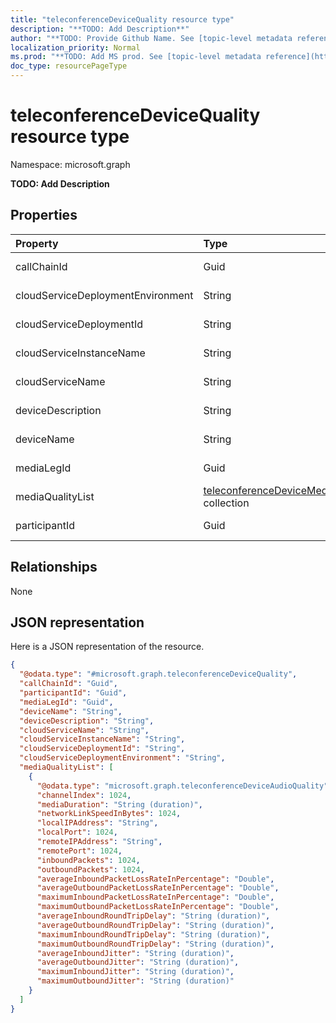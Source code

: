 ```yaml
---
title: "teleconferenceDeviceQuality resource type"
description: "**TODO: Add Description**"
author: "**TODO: Provide Github Name. See [topic-level metadata reference](https://msgo.azurewebsites.net/add/document/guidelines/metadata.html#topic-level-metadata)**"
localization_priority: Normal
ms.prod: "**TODO: Add MS prod. See [topic-level metadata reference](https://msgo.azurewebsites.net/add/document/guidelines/metadata.html#topic-level-metadata)**"
doc_type: resourcePageType
---
```


# teleconferenceDeviceQuality resource type


Namespace: microsoft.graph

**TODO: Add Description**

## Properties
|Property|Type|Description|
|:---|:---|:---|
|callChainId|Guid|**TODO: Add Description**|
|cloudServiceDeploymentEnvironment|String|**TODO: Add Description**|
|cloudServiceDeploymentId|String|**TODO: Add Description**|
|cloudServiceInstanceName|String|**TODO: Add Description**|
|cloudServiceName|String|**TODO: Add Description**|
|deviceDescription|String|**TODO: Add Description**|
|deviceName|String|**TODO: Add Description**|
|mediaLegId|Guid|**TODO: Add Description**|
|mediaQualityList|[teleconferenceDeviceMediaQuality](../resources/teleconferencedevicemediaquality.md) collection|**TODO: Add Description**|
|participantId|Guid|**TODO: Add Description**|

## Relationships
None

## JSON representation
Here is a JSON representation of the resource.
<!-- {
  "blockType": "resource",
  "@odata.type": "microsoft.graph.teleconferenceDeviceQuality"
}
-->
``` json
{
  "@odata.type": "#microsoft.graph.teleconferenceDeviceQuality",
  "callChainId": "Guid",
  "participantId": "Guid",
  "mediaLegId": "Guid",
  "deviceName": "String",
  "deviceDescription": "String",
  "cloudServiceName": "String",
  "cloudServiceInstanceName": "String",
  "cloudServiceDeploymentId": "String",
  "cloudServiceDeploymentEnvironment": "String",
  "mediaQualityList": [
    {
      "@odata.type": "microsoft.graph.teleconferenceDeviceAudioQuality",
      "channelIndex": 1024,
      "mediaDuration": "String (duration)",
      "networkLinkSpeedInBytes": 1024,
      "localIPAddress": "String",
      "localPort": 1024,
      "remoteIPAddress": "String",
      "remotePort": 1024,
      "inboundPackets": 1024,
      "outboundPackets": 1024,
      "averageInboundPacketLossRateInPercentage": "Double",
      "averageOutboundPacketLossRateInPercentage": "Double",
      "maximumInboundPacketLossRateInPercentage": "Double",
      "maximumOutboundPacketLossRateInPercentage": "Double",
      "averageInboundRoundTripDelay": "String (duration)",
      "averageOutboundRoundTripDelay": "String (duration)",
      "maximumInboundRoundTripDelay": "String (duration)",
      "maximumOutboundRoundTripDelay": "String (duration)",
      "averageInboundJitter": "String (duration)",
      "averageOutboundJitter": "String (duration)",
      "maximumInboundJitter": "String (duration)",
      "maximumOutboundJitter": "String (duration)"
    }
  ]
}
```

